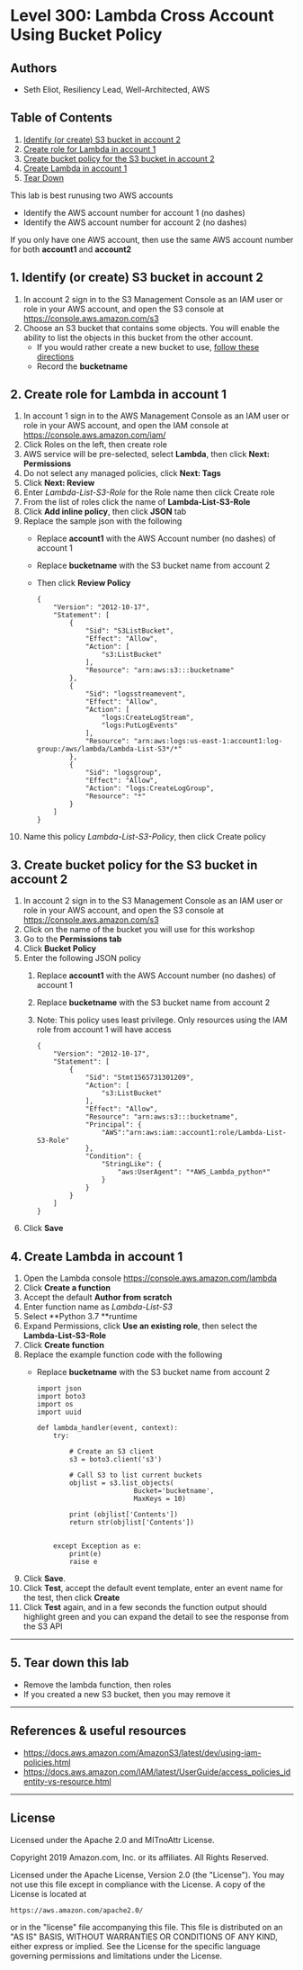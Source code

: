 ﻿# Level 300: Lambda Cross Account Using Bucket Policy

## Authors

* Seth Eliot, Resiliency Lead, Well-Architected, AWS

## Table of Contents

1. [Identify (or create) S3 bucket in account 2](#create_bucket_1)
1. [Create role for Lambda in account 1](#create_role_1)
1. [Create bucket policy for the S3 bucket in account 2](#create_bucket_policy)
1. [Create Lambda in account 1](#create_lambda_1)
1. [Tear Down](#tear_down)

This lab is best runusing two AWS accounts

* Identify the AWS account number for account 1 (no dashes)
* Identify the AWS account number for account 2 (no dashes)

If you only have one AWS account, then use the same AWS account number for both **account1** and **account2**

## 1. Identify (or create) S3 bucket in account 2 <a name="create_bucket_1"></a>

1. In account 2 sign in to the S3 Management Console as an IAM user or role in your AWS account, and open the S3 console at <https://console.aws.amazon.com/s3>
1. Choose an S3 bucket that contains some objects. You will enable the ability to list the objects in this bucket from the other account.
   * If you would rather create a new bucket to use, [follow these directions](Documentation/CreateNewS3Bucket.md)
   * Record the **bucketname**

## 2. Create role for Lambda in account 1 <a name="create_role_1"></a>

1. In account 1 sign in to the AWS Management Console as an IAM user or role in your AWS account, and open the IAM console at <https://console.aws.amazon.com/iam/>
1. Click Roles on the left, then create role
1. AWS service will be pre-selected, select **Lambda**, then click **Next: Permissions**
1. Do not select any managed policies, click **Next: Tags**
1. Click **Next: Review**
1. Enter _Lambda-List-S3-Role_ for the Role name then click Create role
1. From the list of roles click the name of **Lambda-List-S3-Role**
1. Click **Add inline policy**, then click **JSON** tab
1. Replace the sample json with the following
    * Replace **account1** with the AWS Account number (no dashes) of account 1
    * Replace **bucketname** with the S3 bucket name from account 2
    * Then click **Review Policy**

          {
              "Version": "2012-10-17",
              "Statement": [
                  {
                      "Sid": "S3ListBucket",
                      "Effect": "Allow",
                      "Action": [
                          "s3:ListBucket"
                      ],
                      "Resource": "arn:aws:s3:::bucketname"
                  },
                  {
                      "Sid": "logsstreamevent",
                      "Effect": "Allow",
                      "Action": [
                          "logs:CreateLogStream",
                          "logs:PutLogEvents"
                      ],
                      "Resource": "arn:aws:logs:us-east-1:account1:log-group:/aws/lambda/Lambda-List-S3*/*"
                  },
                  {
                      "Sid": "logsgroup",
                      "Effect": "Allow",
                      "Action": "logs:CreateLogGroup",
                      "Resource": "*"
                  }
              ]
          }

1. Name this policy _Lambda-List-S3-Policy_, then click Create policy

## 3. Create bucket policy for the S3 bucket in account 2 <a name="create_bucket_policy"></a>

1. In account 2 sign in to the S3 Management Console as an IAM user or role in your AWS account, and open the S3 console at <https://console.aws.amazon.com/s3>
1. Click on the name of the bucket you will use for this workshop
1. Go to the **Permissions tab**
1. Click **Bucket Policy**
1. Enter the following JSON policy
     1. Replace **account1** with the AWS Account number (no dashes) of account 1
     1. Replace **bucketname** with the S3 bucket name from account 2
     1. Note: This policy uses least privilege. Only resources using the IAM role from account 1 will have access

            {
                "Version": "2012-10-17",
                "Statement": [
                    {
                        "Sid": "Stmt1565731301209",
                        "Action": [
                            "s3:ListBucket"
                        ],
                        "Effect": "Allow",
                        "Resource": "arn:aws:s3:::bucketname",
                        "Principal": {
                            "AWS":"arn:aws:iam::account1:role/Lambda-List-S3-Role"
                        },
                        "Condition": {
                            "StringLike": {
                                "aws:UserAgent": "*AWS_Lambda_python*"
                            }
                        }
                    }
                ]
            }

1. Click **Save**

## 4. Create Lambda in account 1 <a name="create_lambda_1"></a>

1. Open the Lambda console <https://console.aws.amazon.com/lambda>
1. Click **Create a function**
1. Accept the default **Author from scratch**
1. Enter function name as _Lambda-List-S3_
1. Select **Python 3.7 **runtime
1. Expand Permissions, click **Use an existing role**, then select the **Lambda-List-S3-Role**
1. Click **Create function**
1. Replace the example function code with the following
    * Replace **bucketname** with the S3 bucket name from account 2

          import json
          import boto3
          import os
          import uuid
          
          def lambda_handler(event, context):
              try:
                  
                  # Create an S3 client
                  s3 = boto3.client('s3')
          
                  # Call S3 to list current buckets
                  objlist = s3.list_objects(
                                  Bucket='bucketname',
                                  MaxKeys = 10) 
                  
                  print (objlist['Contents'])
                  return str(objlist['Contents'])
          
          
              except Exception as e:
                  print(e)
                  raise e

1. Click **Save**.
1. Click **Test**, accept the default event template, enter an event name for the test, then click **Create**
1. Click **Test** again, and in a few seconds the function output should highlight green and you can expand the detail to see the response from the S3 API

***

## 5. Tear down this lab <a name="tear_down"></a>

* Remove the lambda function, then roles
* If you created a new S3 bucket, then you may remove it

***

## References & useful resources

* <https://docs.aws.amazon.com/AmazonS3/latest/dev/using-iam-policies.html>
* <https://docs.aws.amazon.com/IAM/latest/UserGuide/access_policies_identity-vs-resource.html>

***

## License

Licensed under the Apache 2.0 and MITnoAttr License.

Copyright 2019 Amazon.com, Inc. or its affiliates. All Rights Reserved.

Licensed under the Apache License, Version 2.0 (the "License"). You may not use this file except in compliance with the License. A copy of the License is located at

    https://aws.amazon.com/apache2.0/

or in the "license" file accompanying this file. This file is distributed on an "AS IS" BASIS, WITHOUT WARRANTIES OR CONDITIONS OF ANY KIND, either express or implied. See the License for the specific language governing permissions and limitations under the License.
